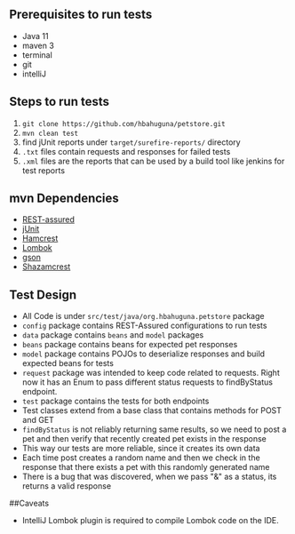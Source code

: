 ## Prerequisites to run tests

- Java 11
- maven 3
- terminal
- git
- intelliJ

## Steps to run tests
1. `git clone https://github.com/hbahuguna/petstore.git`
2. `mvn clean test`
3. find jUnit reports under `target/surefire-reports/` directory
4. `.txt` files contain requests and responses for failed tests
5. `.xml` files are the reports that can be used by a build tool like jenkins for test reports


## mvn Dependencies
- [REST-assured](https://github.com/rest-assured/rest-assured)
- [jUnit](https://github.com/junit-team/junit4)
- [Hamcrest](https://hamcrest.org/)
- [Lombok](https://projectlombok.org/)
- [gson](https://github.com/google/gson)
- [Shazamcrest](https://github.com/shazam/shazamcrest)

## Test Design
- All Code is under `src/test/java/org.hbahuguna.petstore` package
- `config` package contains REST-Assured configurations to run tests
- `data` package contains `beans` and `model` packages
- `beans` package contains beans for expected pet responses
- `model` package contains POJOs to deserialize responses and build expected beans for tests
- `request` package was intended to keep code related to requests. Right now it has an Enum to pass different status requests to findByStatus endpoint.
- `test` package contains the tests for both endpoints
- Test classes extend from a base class that contains methods for POST and GET
- `findByStatus` is not reliably returning same results, so we need to post a pet and then verify that recently created pet exists in the response
- This way our tests are more reliable, since it creates its own data
- Each time post creates a random name and then we check in the response that there exists a pet with this randomly generated name
- There is a bug that was discovered, when we pass "&" as a status, its returns a valid response

##Caveats
- IntelliJ Lombok plugin is required to compile Lombok code on the IDE.

  
 
 

